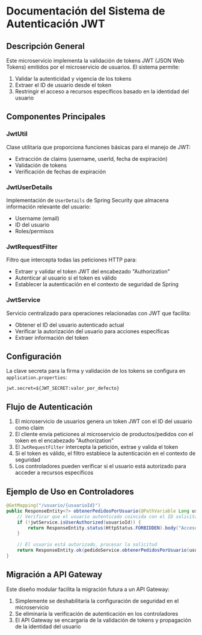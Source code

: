 # Documentación del Sistema de Autenticación JWT

## Descripción General

Este microservicio implementa la validación de tokens JWT (JSON Web Tokens) emitidos por el microservicio de usuarios. El sistema permite:

1. Validar la autenticidad y vigencia de los tokens
2. Extraer el ID de usuario desde el token
3. Restringir el acceso a recursos específicos basado en la identidad del usuario

## Componentes Principales

### JwtUtil

Clase utilitaria que proporciona funciones básicas para el manejo de JWT:
- Extracción de claims (username, userId, fecha de expiración)
- Validación de tokens
- Verificación de fechas de expiración

### JwtUserDetails

Implementación de `UserDetails` de Spring Security que almacena información relevante del usuario:
- Username (email)
- ID del usuario
- Roles/permisos

### JwtRequestFilter

Filtro que intercepta todas las peticiones HTTP para:
- Extraer y validar el token JWT del encabezado "Authorization"
- Autenticar al usuario si el token es válido
- Establecer la autenticación en el contexto de seguridad de Spring

### JwtService

Servicio centralizado para operaciones relacionadas con JWT que facilita:
- Obtener el ID del usuario autenticado actual
- Verificar la autorización del usuario para acciones específicas
- Extraer información del token

## Configuración

La clave secreta para la firma y validación de los tokens se configura en `application.properties`:

```properties
jwt.secret=${JWT_SECRET:valor_por_defecto}
```

## Flujo de Autenticación

1. El microservicio de usuarios genera un token JWT con el ID del usuario como claim
2. El cliente envía peticiones al microservicio de productos/pedidos con el token en el encabezado "Authorization"
3. El `JwtRequestFilter` intercepta la petición, extrae y valida el token
4. Si el token es válido, el filtro establece la autenticación en el contexto de seguridad
5. Los controladores pueden verificar si el usuario está autorizado para acceder a recursos específicos

## Ejemplo de Uso en Controladores

```java
@GetMapping("/usuario/{usuarioId}")
public ResponseEntity<?> obtenerPedidosPorUsuario(@PathVariable Long usuarioId) {
    // Verificar que el usuario autenticado coincida con el ID solicitado
    if (!jwtService.isUserAuthorized(usuarioId)) {
        return ResponseEntity.status(HttpStatus.FORBIDDEN).body("Acceso denegado");
    }
    
    // El usuario está autorizado, procesar la solicitud
    return ResponseEntity.ok(pedidoService.obtenerPedidosPorUsuario(usuarioId));
}
```

## Migración a API Gateway

Este diseño modular facilita la migración futura a un API Gateway:

1. Simplemente se deshabilitaría la configuración de seguridad en el microservicio
2. Se eliminaría la verificación de autenticación en los controladores
3. El API Gateway se encargaría de la validación de tokens y propagación de la identidad del usuario 